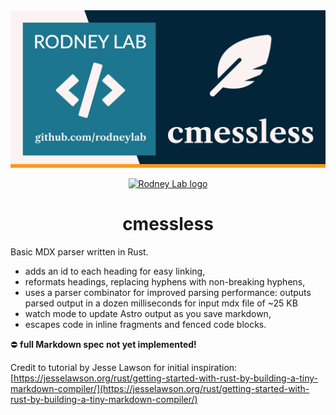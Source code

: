 <img src="./images/rodneylab-github-cmessless.png" alt="Rodney Lab c mess less Github banner">

<p align="center">
  <a aria-label="Open Rodney Lab site" href="https://rodneylab.com" rel="nofollow noopener noreferrer">
    <img alt="Rodney Lab logo" src="https://rodneylab.com/assets/icon.png" width="60" />
  </a>
</p>
<h1 align="center">
  cmessless
</h1>

Basic MDX parser written in Rust.

- adds an id to each heading for easy linking,
- reformats headings, replacing hyphens with non-breaking hyphens,
- uses a parser combinator for improved parsing performance: outputs parsed output in a dozen milliseconds for input mdx file of ~25 KB
- watch mode to update Astro output as you save markdown,
- escapes code in inline fragments and fenced code blocks.


⛔️ **full Markdown spec not yet implemented!**

Credit to tutorial by Jesse Lawson for initial inspiration: [https://jesselawson.org/rust/getting-started-with-rust-by-building-a-tiny-markdown-compiler/](https://jesselawson.org/rust/getting-started-with-rust-by-building-a-tiny-markdown-compiler/)
